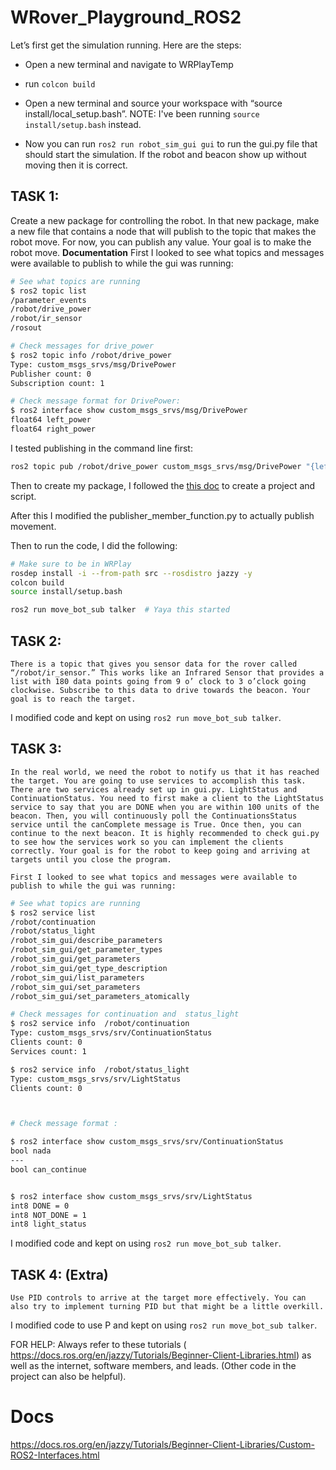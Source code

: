 # WRover_Playground_ROS2

 Let’s first get the simulation running. Here are the steps:
 
- Open a new terminal and navigate to WRPlayTemp

- run `colcon build`
  
- Open a new terminal and source your workspace with “source install/local_setup.bash”. NOTE: I've been running `source install/setup.bash` instead.

  
- Now you can run `ros2 run robot_sim_gui gui` to run the gui.py file that should start the simulation. If the robot and beacon show up without moving then it is correct.

## TASK 1:

Create a new package for controlling the robot. In that new package, make a new file that contains a node that will publish to the topic that makes the robot move. For now, you can publish any value. Your goal is to make the robot move.
**Documentation**
First I looked to see what topics and messages were available to publish to while the gui was running:
```bash
# See what topics are running
$ ros2 topic list
/parameter_events
/robot/drive_power
/robot/ir_sensor
/rosout

# Check messages for drive_power
$ ros2 topic info /robot/drive_power
Type: custom_msgs_srvs/msg/DrivePower
Publisher count: 0
Subscription count: 1

# Check message format for DrivePower:
$ ros2 interface show custom_msgs_srvs/msg/DrivePower
float64 left_power
float64 right_power
```


I tested publishing in the command line first:
```bash
ros2 topic pub /robot/drive_power custom_msgs_srvs/msg/DrivePower "{left_power: 10, right_power: 10}"
```
Then to create my package, I followed the  [this doc](https://docs.ros.org/en/jazzy/Tutorials/Beginner-Client-Libraries/Writing-A-Simple-Py-Publisher-And-Subscriber.html) to create a project and script.

After this I modified the publisher_member_function.py to actually publish movement.


Then to run the code, I did the following:
```bash
# Make sure to be in WRPlay
rosdep install -i --from-path src --rosdistro jazzy -y
colcon build
source install/setup.bash

ros2 run move_bot_sub talker  # Yaya this started
```
## TASK 2: 
	There is a topic that gives you sensor data for the rover called “/robot/ir_sensor.” This works like an Infrared Sensor that provides a list with 180 data points going from 9 o’ clock to 3 o’clock going clockwise. Subscribe to this data to drive towards the beacon. Your goal is to reach the target.

I modified code and kept on using `ros2 run move_bot_sub talker`.

## TASK 3:
	In the real world, we need the robot to notify us that it has reached the target. You are going to use services to accomplish this task. There are two services already set up in gui.py. LightStatus and ContinuationStatus. You need to first make a client to the LightStatus service to say that you are DONE when you are within 100 units of the beacon. Then, you will continuously poll the ContinuationsStatus service until the canComplete message is True. Once then, you can continue to the next beacon. It is highly recommended to check gui.py to see how the services work so you can implement the clients correctly. Your goal is for the robot to keep going and arriving at targets until you close the program. 

	First I looked to see what topics and messages were available to publish to while the gui was running:
```bash
# See what topics are running
$ ros2 service list
/robot/continuation
/robot/status_light
/robot_sim_gui/describe_parameters
/robot_sim_gui/get_parameter_types
/robot_sim_gui/get_parameters
/robot_sim_gui/get_type_description
/robot_sim_gui/list_parameters
/robot_sim_gui/set_parameters
/robot_sim_gui/set_parameters_atomically

# Check messages for continuation and  status_light
$ ros2 service info  /robot/continuation
Type: custom_msgs_srvs/srv/ContinuationStatus
Clients count: 0
Services count: 1

$ ros2 service info  /robot/status_light
Type: custom_msgs_srvs/srv/LightStatus
Clients count: 0



# Check message format :

$ ros2 interface show custom_msgs_srvs/srv/ContinuationStatus
bool nada
---
bool can_continue


$ ros2 interface show custom_msgs_srvs/srv/LightStatus
int8 DONE = 0
int8 NOT_DONE = 1
int8 light_status

```
I modified code and kept on using `ros2 run move_bot_sub talker`.

## TASK 4: (Extra)
	Use PID controls to arrive at the target more effectively. You can also try to implement turning PID but that might be a little overkill.

I modified code to use P and kept on using `ros2 run move_bot_sub talker`.


FOR HELP:
	Always refer to these tutorials ( https://docs.ros.org/en/jazzy/Tutorials/Beginner-Client-Libraries.html) as well as the internet, software members, and leads. (Other code in the project can also be helpful).


# Docs
https://docs.ros.org/en/jazzy/Tutorials/Beginner-Client-Libraries/Custom-ROS2-Interfaces.html


